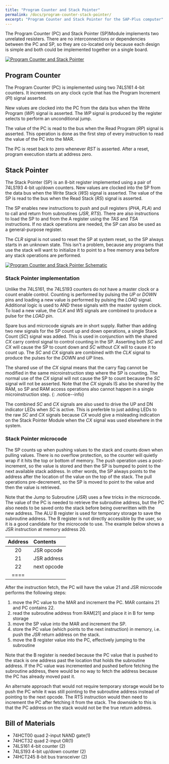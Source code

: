 ```yaml
---
title: "Program Counter and Stack Pointer"
permalink: /docs/program-counter-stack-pointer/
excerpt: "Program Counter and Stack Pointer for the SAP-Plus computer"
---
```


The Program Counter (PC) and Stack Pointer (SP)Module implements two unrelated resisters.  There are no interconnections or dependencies between the PC and SP, so they are co-located only because each design is simple and both could be implemented together on a single board.

[![Program Counter and Stack Pointer](../../assets/images/pc-sp-module-small.png "program counter and stack pointer module")](../../assets/images/pc-sp-module.png)

## Program Counter

The Program Counter (PC) is implemented using two 74LS161 4-bit counters.  It increments on any clock cycle that has the Program Increment (_PI_) signal asserted.

New values are clocked into the PC from the data bus when the Write Program (_WP_) signal is asserted.  The _WP_ signal is produced by the register selects to perform an unconditional jump.

The value of the PC is read to the bus when the Read Program (_RP_) signal is asserted.  This operation is done as the first step of every instruction to read the value of the PC into the MAR.

The PC is reset back to zero whenever _RST_ is asserted.  After a reset, program execution starts at address zero.

## Stack Pointer

The Stack Pointer (SP) is an 8-bit register implemented using a pair of 74LS193 4-bit up/down counters.  New values are clocked into the SP from the data bus when the Write Stack (_WS_) signal is asserted.  The value of the SP is read to the bus when the Read Stack (_RS_) signal is asserted.  

The SP enables new instructions to push and pull registers (_PHA_, _PLA_) and to call and return from subroutines (_JSR_, _RTS_).  There are also instructions to load the SP to and from the A register using the _TAS_ and _TSA_ instructions.  If no stack operations are needed, the SP can also be used as a general-purpose register.

The _CLR_ signal is not used to reset the SP at system reset, so the SP always starts in an unknown state.  This isn't a problem, because any programs that use the stack will want to initialize it to point to a free memory area before any stack operations are performed.

[![Program Counter and Stack Pointer Schematic](../../assets/images/pc-sp-schematic-small.png "program counter and stack pointer")](../../assets/images/pc-sp-schematic.png)

### Stack Pointer implementation

Unlike the 74LS161, the 74LS193 counters do not have a master clock or a count enable control.  Counting is performed by pulsing the _UP_ or _DOWN_ pins and loading a new value is performed by pulsing the _LOAD_ signal.  Additional logic is used to AND these signals with the master system clock.  To load a new value, the _CLK_ and _WS_ signals are combined to produce a pulse for the _LOAD_ pin.

Spare bus and microcode signals are in short supply.  Rather than adding two new signals for the SP count up and down operations, a single Stack Count (_SC_) signal was added.  This is used in conjunction with the shared _CX_ carry control signal to control counting in the SP. Asserting both _SC_ and _CX_ will cause the SP to count down and _SC_ without _CX_ will to cause it to count up.  The _SC_ and _CX_ signals are combined with the _CLK_ signal to produce the pulses for the _DOWN_ and _UP_ lines.

The shared use of the _CX_ signal means that the carry flag cannot be modified in the same microinstruction step where the SP is counting.  The normal use of the _CX_ signal will not cause the SP to count because the _SC_ signal will not be asserted.  Note that the _CX_ signals IS also be shared by the RAM, so SP and RAM access operations also cannot happen in a single microinstruction step.
{: .notice--info}

The combined _SC_ and _CX_ signals are also used to drive the UP and DN indicator LEDs when _SC_ is active.  This is preferble to just adding LEDs to the raw _SC_ and _CX_ signals because _CX_ would give a misleading indication on the Stack Pointer Module when the _CX_ signal was used elsewhere in the system.

### Stack Pointer microcode

The SP counts up when pushing values to the stack and counts down when pulling values.  There is no overflow protection, so the counter will quietly wrap if it hits the top or bottom of memory.  The push operation uses a post-increment, so the value is stored and then the SP is bumped to point to the next available stack address.  In other words, the SP always points to the address after the location of the value on the top of the stack. The pull operations pre-decrement, so the SP is moved to point to the value and then the
value is retrieved.

Note that the Jump to Subroutine (_JSR_) uses a few tricks in the microcode.  The value of the PC is needed to retrieve the subroutine address, but the PC also needs to be saved onto the stack before being overwritten with the new address.  The ALU B register is used for temporary storage to save the subroutine address.  The B register is not directly accessible by the user, so it is a good candidate for the microcode to use.  The example below shows a JSR instruction at memory address 20.

| Address | Contents    |
|:---:    | :---        |
| 20      | JSR opcode  |
| 21      | JSR address |
| 22      | next opcode |
|====

After the instruction fetch, the PC will have the value 21 and JSR microcode performs the following steps:

1. move the PC value to the MAR and increment the PC.  MAR contains 21 and PC contains 22.
1. read the subroutine address from RAM[21] and place it in B for temp storage
1. move the SP value into the MAR and increment the SP.
1. store the PC value (which points to the next instruction) in memory, i.e. push the _JSR_ return address on the stack.
1. move the B register value into the PC, effectively jumping to the subroutine

Note that the B register is needed because the PC value that is pushed to the stack is one address past the location that holds the subroutine address.  If the PC value was incremented and pushed before fetching the subroutine address, there would be no way to fetch the address because the PC has already moved past it.

An alternate approach that would not require temporary storage would be to push the PC while it was still pointing to the subroutine address instead of pointing to the next opcode. The RTS instruction would then need to increment the PC after fetching it from the stack. The downside to this is that the PC address on the stack would not be the true return address.


## Bill of Materials

* 74HCT00 quad 2-input NAND gate(1)
* 74HCT32 quad 2-input OR(1)
* 74LS161 4-bit counter (2)
* 74LS193 4-bit up/down counter (2)
* 74HCT245 8-bit bus transceiver (2)
